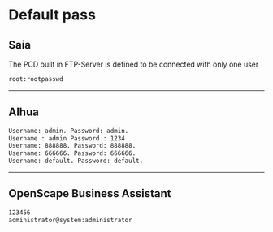 # Default pass

## Saia

The PCD built in FTP-Server is defined to be connected with only one user

```bash
root:rootpasswd
```

---

## Alhua

```bash
Username: admin. Password: admin.
Username : admin Password : 1234
Username: 888888. Password: 888888.
Username: 666666. Password: 666666.
Username: default. Password: default.
```

---

## OpenScape Business Assistant

```bash
123456
administrator@system:administrator
```

